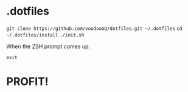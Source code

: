 .dotfiles
===

`git clone https://github.com/voodooGQ/dotfiles.git ~/.dotfiles`
`cd ~/.dotfiles/install`
`./init.sh`

When the ZSH prompt comes up:

`exit`

# PROFIT!

